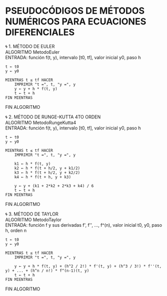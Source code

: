 # PSEUDOCÓDIGOS DE MÉTODOS NUMÉRICOS PARA ECUACIONES DIFERENCIALES

🌀 1. MÉTODO DE EULER  
ALGORITMO MetodoEuler  
    ENTRADA: función f(t, y), intervalo [t0, tf], valor inicial y0, paso h  

    t ← t0  
    y ← y0  

    MIENTRAS t ≤ tf HACER  
        IMPRIMIR "t =", t, "y =", y  
        y ← y + h * f(t, y)  
        t ← t + h  
    FIN MIENTRAS  
FIN ALGORITMO  

🌀 2. MÉTODO DE RUNGE-KUTTA 4TO ORDEN  
ALGORITMO MetodoRungeKutta4  
    ENTRADA: función f(t, y), intervalo [t0, tf], valor inicial y0, paso h  

    t ← t0  
    y ← y0  

    MIENTRAS t ≤ tf HACER  
        IMPRIMIR "t =", t, "y =", y  

        k1 ← h * f(t, y)  
        k2 ← h * f(t + h/2, y + k1/2)  
        k3 ← h * f(t + h/2, y + k2/2)  
        k4 ← h * f(t + h, y + k3)  

        y ← y + (k1 + 2*k2 + 2*k3 + k4) / 6  
        t ← t + h  
    FIN MIENTRAS  
FIN ALGORITMO  

🌀 3. MÉTODO DE TAYLOR  
ALGORITMO MetodoTaylor  
    ENTRADA: función f y sus derivadas f', f'', ..., f^(n), valor inicial t0, y0, paso h, orden n  

    t ← t0  
    y ← y0  

    MIENTRAS t ≤ tf HACER  
        IMPRIMIR "t =", t, "y =", y  

        y ← y + h * f(t, y) + (h^2 / 2!) * f'(t, y) + (h^3 / 3!) * f''(t, y) + ... + (h^n / n!) * f^(n-1)(t, y)  
        t ← t + h  
    FIN MIENTRAS  
FIN ALGORITMO  
